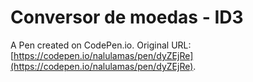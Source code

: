 # Conversor de moedas - ID3

A Pen created on CodePen.io. Original URL: [https://codepen.io/nalulamas/pen/dyZEjRe](https://codepen.io/nalulamas/pen/dyZEjRe).


